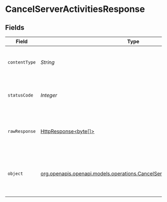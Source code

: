 # CancelServerActivitiesResponse


## Fields

| Field                                                                                                                                      | Type                                                                                                                                       | Required                                                                                                                                   | Description                                                                                                                                |
| ------------------------------------------------------------------------------------------------------------------------------------------ | ------------------------------------------------------------------------------------------------------------------------------------------ | ------------------------------------------------------------------------------------------------------------------------------------------ | ------------------------------------------------------------------------------------------------------------------------------------------ |
| `contentType`                                                                                                                              | *String*                                                                                                                                   | :heavy_check_mark:                                                                                                                         | HTTP response content type for this operation                                                                                              |
| `statusCode`                                                                                                                               | *Integer*                                                                                                                                  | :heavy_check_mark:                                                                                                                         | HTTP response status code for this operation                                                                                               |
| `rawResponse`                                                                                                                              | [HttpResponse<byte[]>](https://docs.oracle.com/en/java/javase/11/docs/api/java.net.http/java/net/http/HttpResponse.html)                   | :heavy_check_mark:                                                                                                                         | Raw HTTP response; suitable for custom response parsing                                                                                    |
| `object`                                                                                                                                   | [org.openapis.openapi.models.operations.CancelServerActivitiesResponseBody](../../models/operations/CancelServerActivitiesResponseBody.md) | :heavy_minus_sign:                                                                                                                         | Unauthorized - Returned if the X-Plex-Token is missing from the header or query.                                                           |